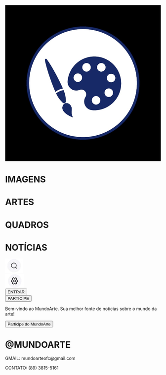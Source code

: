 <html lang="pt-br">
<head>
    <meta charset="UTF-8">
    <meta name="viewport" content="width=device-width, initial-scale=1.0">
    <link rel="stylesheet" href="arte.css">
    <title>MUNDO ARTE</title>
</head>
<body>
    <div class="cabecalho">
        <div class="logo">
            <img src="imagens/IMG-20241126-WA0004.jpg" alt="">
        </div>
        <div class="botoes">
            <div class="bt1">
                <h1>IMAGENS</h1>
            </div>
            <div class="bt2">
                <h1>ARTES</h1>
            </div>
            <div class="bt3">
                <h1>QUADROS</h1>
            </div>
            <div class="bt4">
                <h1>NOTÍCIAS</h1>
            </div>
        </div>
        <div class="opcoes">
            <img src="imagens/IMG-20241126-WA0007.jpg" alt="">
            <div class="engrenagem">
                <img src="imagens/IMG-20241126-WA0006.jpg" alt="">
            </div>
        </div>
        <div class="entrar">
            <div class="et1">
                <input type="button" value="ENTRAR" id="buton_etn">
            </div>
            <div class="par">
                <input type="button" value="PARTICIPE" id="buton_par">
            </div>
        </div>
    </div>
    <div class="inicio">
        <div class="banner">
            <div class="txt">
                <p>Bem-vindo ao MundoArte. Sua melhor fonte de
                    notícias sobre o mundo da arte!</p>
            </div>
            <div class="txt2">
                <input type="button" value="Participe do MundoArte" id="buton1">
            </div>
        </div>
    </div>
    <div class="corpo"></div>
    <div class="rodape">
        <div class="nome">
            <h1>@MUNDOARTE</h1>
        </div>
        <div class="informacoes">
            <p>GMAIL: mundoarteofc@gmail.com</p>
            <div id="contato"><p>CONTATO: (89) 3815-5161</p></div>
        </div>
    </div>
</body>
</html>

                
